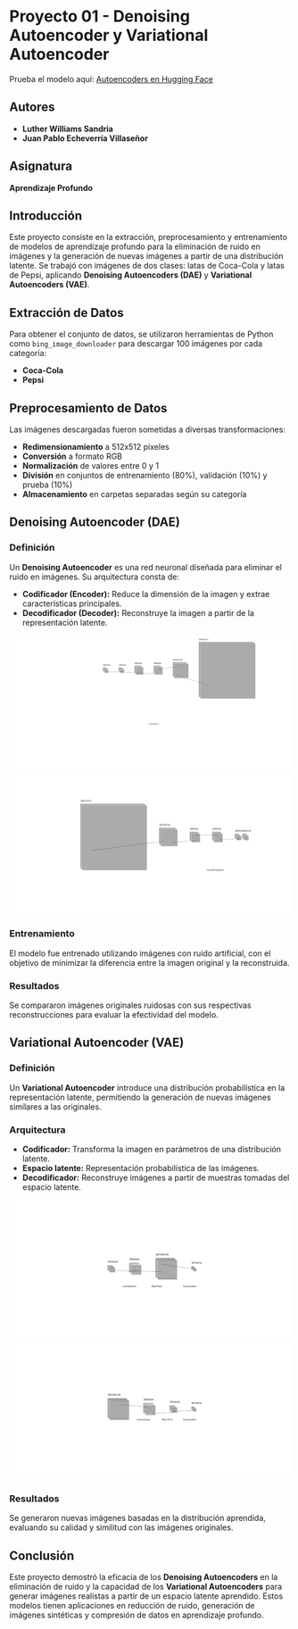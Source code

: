 # Proyecto 01 - Denoising Autoencoder y Variational Autoencoder

Prueba el modelo aquí: [Autoencoders en Hugging Face](https://huggingface.co/spaces/Loother/Autoencoders)

## Autores
- **Luther Williams Sandria**
- **Juan Pablo Echeverría Villaseñor**

## Asignatura
**Aprendizaje Profundo**

## Introducción
Este proyecto consiste en la extracción, preprocesamiento y entrenamiento de modelos de aprendizaje profundo para la eliminación de ruido en imágenes y la generación de nuevas imágenes a partir de una distribución latente. Se trabajó con imágenes de dos clases: latas de Coca-Cola y latas de Pepsi, aplicando **Denoising Autoencoders (DAE)** y **Variational Autoencoders (VAE)**.

## Extracción de Datos
Para obtener el conjunto de datos, se utilizaron herramientas de Python como `bing_image_downloader` para descargar 100 imágenes por cada categoría:
- **Coca-Cola**
- **Pepsi**

## Preprocesamiento de Datos
Las imágenes descargadas fueron sometidas a diversas transformaciones:
- **Redimensionamiento** a 512x512 píxeles
- **Conversión** a formato RGB
- **Normalización** de valores entre 0 y 1
- **División** en conjuntos de entrenamiento (80%), validación (10%) y prueba (10%)
- **Almacenamiento** en carpetas separadas según su categoría

## Denoising Autoencoder (DAE)

### Definición
Un **Denoising Autoencoder** es una red neuronal diseñada para eliminar el ruido en imágenes. Su arquitectura consta de:
- **Codificador (Encoder):** Reduce la dimensión de la imagen y extrae características principales.
- **Decodificador (Decoder):** Reconstruye la imagen a partir de la representación latente.

![DAE Encoder](./images/vae_architecture_encoder.svg)
![DAE Decoder](./images/vae_architecture_decoder.svg)

### Entrenamiento
El modelo fue entrenado utilizando imágenes con ruido artificial, con el objetivo de minimizar la diferencia entre la imagen original y la reconstruida.

### Resultados
Se compararon imágenes originales ruidosas con sus respectivas reconstrucciones para evaluar la efectividad del modelo.

## Variational Autoencoder (VAE)

### Definición
Un **Variational Autoencoder** introduce una distribución probabilística en la representación latente, permitiendo la generación de nuevas imágenes similares a las originales.

### Arquitectura
- **Codificador:** Transforma la imagen en parámetros de una distribución latente.
- **Espacio latente:** Representación probabilística de las imágenes.
- **Decodificador:** Reconstruye imágenes a partir de muestras tomadas del espacio latente.

![VAE Encoder](./images/denoising_architecture_encoder.svg)
![VAE Decoder](./images/denoising_architecture_decoder.svg)

### Resultados
Se generaron nuevas imágenes basadas en la distribución aprendida, evaluando su calidad y similitud con las imágenes originales.

## Conclusión
Este proyecto demostró la eficacia de los **Denoising Autoencoders** en la eliminación de ruido y la capacidad de los **Variational Autoencoders** para generar imágenes realistas a partir de un espacio latente aprendido. Estos modelos tienen aplicaciones en reducción de ruido, generación de imágenes sintéticas y compresión de datos en aprendizaje profundo.


